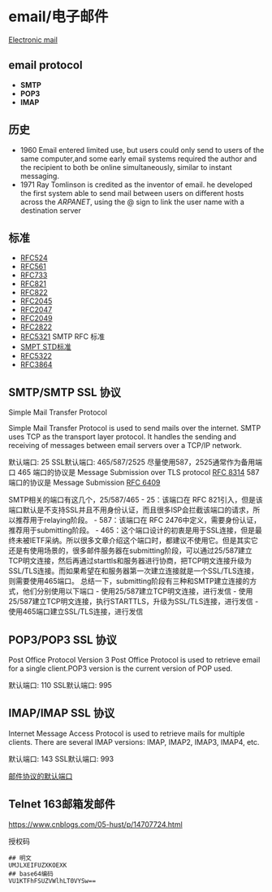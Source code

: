 # email/电子邮件

[Electronic mail](https://en.wikipedia.org/wiki/Email )



## email protocol

- **SMTP**
- **POP3**
- **IMAP**


## 历史

- 1960 Email entered limited use, but users could only send to users of the same computer,and some early email systems required the author and the recipient to both be online simultaneously, similar to instant messaging.
- 1971 Ray Tomlinson is credited as the inventor of email.
he developed the first system able to send mail between users on different hosts across the *ARPANET*, using the @ sign to link the user name with a destination server

## 标准


- [RFC524](https://tools.ietf.org/html/rfc524 '')
- [RFC561](https://tools.ietf.org/html/rfc561 '')
- [RFC733](https://tools.ietf.org/html/rfc733 '')
- [RFC821](https://tools.ietf.org/html/rfc821 '')
- [RFC822](https://tools.ietf.org/html/rfc822 '')
- [RFC2045](https://tools.ietf.org/html/rfc2045 '')
- [RFC2047](https://tools.ietf.org/html/rfc2047 '')
- [RFC2049](https://tools.ietf.org/html/rfc2049 '')
- [RFC2822](https://tools.ietf.org/html/rfc2822 '')
- [RFC5321](https://tools.ietf.org/html/rfc5321 '') SMTP RFC 标准 
- [SMPT STD标准](https://www.rfc-editor.org/info/std10 '')
- [RFC5322](https://tools.ietf.org/html/rfc5322 '')
- [RFC3864](https://tools.ietf.org/html/rfc3864 '')


## SMTP/SMTP SSL 协议
Simple Mail Transfer Protocol 

Simple Mail Transfer Protocol is used to send mails over the internet. SMTP uses TCP as the transport layer protocol. It handles the sending and receiving of messages between email servers over a TCP/IP network.

默认端口: 25 
SSL默认端口: 465/587/2525 尽量使用587，2525通常作为备用端口
465 端口的协议是 Message Submission over TLS protocol [RFC 8314](https://www.iana.org/go/rfc8314)
587	端口的协议是 Message Submission [RFC 6409](https://www.iana.org/go/rfc6409)

SMTP相关的端口有这几个，25/587/465 - 25：该端口在 RFC 821引入，但是该端口默认是不支持SSL并且不用身份认证，而且很多ISP会拦截该端口的请求，所以推荐用于relaying阶段。 - 587：该端口在 RFC 2476中定义，需要身份认证，推荐用于submitting阶段。 - 465：这个端口设计的初衷是用于SSL连接，但是最终未被IETF采纳。所以很多文章介绍这个端口时，都建议不使用它。但是其实它还是有使用场景的，很多邮件服务器在submitting阶段，可以通过25/587建立TCP明文连接，然后再通过starttls和服务器进行协商，把TCP明文连接升级为SSL/TLS连接。而如果希望在和服务器第一次建立连接就是一个SSL/TLS连接，则需要使用465端口。 总结一下，submitting阶段有三种和SMTP建立连接的方式，他们分别使用以下端口 - 使用25/587建立TCP明文连接，进行发信 - 使用25/587建立TCP明文连接，执行STARTTLS，升级为SSL/TLS连接，进行发信 - 使用465端口建立SSL/TLS连接，进行发信

## POP3/POP3 SSL 协议
Post Office Protocol Version 3
Post Office Protocol is used to retrieve email for a single client.POP3 version is the current version of POP used.

默认端口: 110
SSL默认端口: 995

## IMAP/IMAP SSL 协议
Internet Message Access Protocol is used to retrieve mails for multiple clients. There are several IMAP versions: IMAP, IMAP2, IMAP3, IMAP4, etc. 

默认端口: 143
SSL默认端口: 993


[邮件协议的默认端口](https://www.cloudflare.com/zh-cn/learning/email-security/smtp-port-25-587/#:~:text=SMTPS%20%E7%9A%84%E5%AE%98%E6%96%B9%E9%BB%98%E8%AE%A4%E7%AB%AF%E5%8F%A3%E4%B8%BA%E7%AB%AF%E5%8F%A3587%E3%80%82 )


## Telnet 163邮箱发邮件
https://www.cnblogs.com/05-hust/p/14707724.html

授权码
```shell
## 明文
UMJLXEIFUZXKOEXK
## base64编码
VU1KTFhFSUZVWlhLT0VYSw==
```


